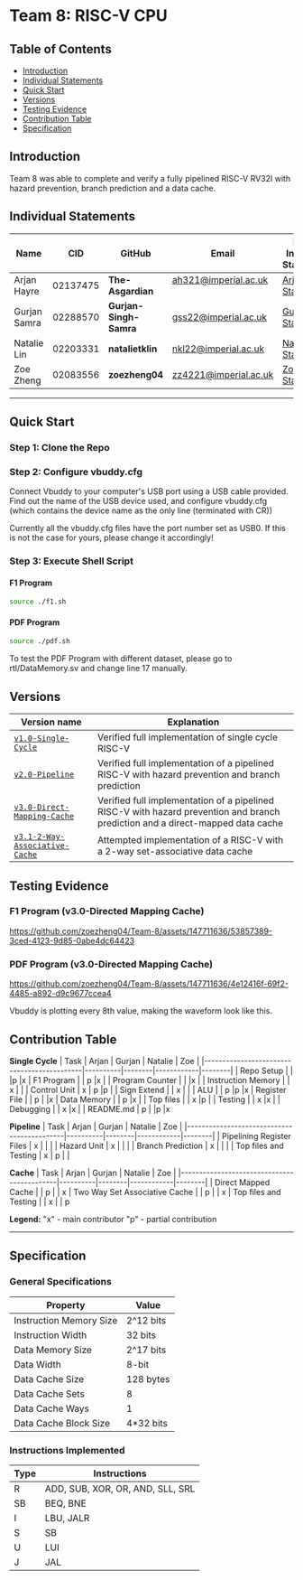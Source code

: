 # Team 8: RISC-V CPU

## Table of Contents

- [Introduction](#introduction)
- [Individual Statements](#individual-statements)
- [Quick Start](#quick-start)
- [Versions](#versions)
- [Testing Evidence](#testing-evidence)
- [Contribution Table](#contribution-table)
- [Specification](#specification)


## Introduction

Team 8 was able to complete and verify a fully pipelined RISC-V RV32I with hazard prevention, branch prediction and a data cache. 

## Individual Statements

| Name           | CID      | GitHub                 | Email                                                | Link to Individual Statements                |
|----------------|----------|------------------------|------------------------------------------------------|----------------------------------------------|
| Arjan Hayre    | 02137475 | **The-Asgardian**      | ah321@imperial.ac.uk   &nbsp; &nbsp; &nbsp; &nbsp;   | [Arjan's Statement](statements/arjan.md)
| Gurjan Samra   | 02288570 | **Gurjan-Singh-Samra** | gss22@imperial.ac.uk                                 | [Gurjan's Statement](statements/gurjan.md)
| Natalie Lin    | 02203331 | **natalietklin**       | nkl22@imperial.ac.uk                                 | [Natalie's Statement](statements/natalie.md)
| Zoe Zheng      | 02083556 | **zoezheng04**         | zz4221@imperial.ac.uk                                | [Zoe's Statement](statements/zoe.md)

---
## Quick Start
### Step 1: Clone the Repo
### Step 2: Configure vbuddy.cfg
Connect Vbuddy to your computer's USB port using a USB cable provided. Find out the name of the USB device used, and configure vbuddy.cfg (which contains the device name as the only line (terminated with CR))

Currently all the vbuddy.cfg files have the port number set as USB0. If this is not the case for yours, please change it accordingly!

### Step 3: Execute Shell Script

#### F1 Program

```bash
source ./f1.sh

```

#### PDF Program

```bash
source ./pdf.sh

```

To test the PDF Program with different dataset, please go to rtl/DataMemory.sv and change line 17 manually.

## Versions
| Version name                  | Explanation | 
| ------------------------------|-------------|
| [`v1.0-Single-Cycle`](https://github.com/zoezheng04/Team-8/tree/v1.0-Single-Cycle)           | Verified full implementation of single cycle RISC-V
| [`v2.0-Pipeline`](https://github.com/zoezheng04/Team-8/tree/v2.0-Pipeline)               | Verified full implementation of a pipelined RISC-V with hazard prevention and branch prediction
| [`v3.0-Direct-Mapping-Cache`](https://github.com/zoezheng04/Team-8/tree/v3.0-Direct-Mapping-Cache)   | Verified full implementation of a pipelined RISC-V with hazard prevention and branch prediction and a direct-mapped data cache
| [`v3.1-2-Way-Associative-Cache`](https://github.com/zoezheng04/Team-8/tree/v3.1-2-Way-Associative-Cache)| Attempted implementation of a RISC-V with a 2-way set-associative data cache
## Testing Evidence

### F1 Program (v3.0-Directed Mapping Cache)

https://github.com/zoezheng04/Team-8/assets/147711636/53857389-3ced-4123-9d85-0abe4dc64423

### PDF Program (v3.0-Directed Mapping Cache)

https://github.com/zoezheng04/Team-8/assets/147711636/4e12416f-69f2-4485-a892-d9c9677ccea4

Vbuddy is plotting every 8th value, making the waveform look like this.
## Contribution Table

**Single Cycle**
| Task                                       | Arjan    | Gurjan | Natalie    | Zoe    |
|--------------------------------------------|----------|--------|------------|--------|
| Repo Setup                                 |          |        |p           |x
| F1 Program                                 |          |  p     |x           |
| Program Counter                            |          |        |x           |
| Instruction Memory                         |          |  x     |            |
| Control Unit                               |    x     |  p     |p           |
| Sign Extend                                |          |  x     |            |
| ALU                                        |          |  p     |p           |x
| Register File                              |          |  p     |            |x
| Data Memory                                |          |  p     |x           |
| Top files                                  |          |  x     |p           |
| Testing                                    |          |  x     |x           |
| Debugging                                  |          |  x     |x           |
| README.md                                  |    p     |        |p           |x

**Pipeline** 
| Task                                       | Arjan    | Gurjan | Natalie    | Zoe    |
|--------------------------------------------|----------|--------|------------|--------|
| Pipelining Register Files                  |    x     |        |            |
| Hazard Unit                                |    x     |        |            |
| Branch Prediction                          |    x     |        |            |
| Top files and Testing                      |    x     |   p    |            |

**Cache**
| Task                                       | Arjan    | Gurjan | Natalie    | Zoe    |
|--------------------------------------------|----------|--------|------------|--------|
| Direct Mapped Cache                        |          |  p     |            | x
| Two Way Set Associative Cache              |          |  p     |            | x
| Top files and Testing                      |          |  x     |            | p

**Legend:**
 "x" - main contributor
 "p" - partial contribution

---
## Specification
### General Specifications

| Property                | Value         |
|-------------------------|---------------|
| Instruction Memory Size |   2^12 bits    |
| Instruction Width       |   32 bits    |
| Data Memory Size        |   2^17 bits   |
| Data Width              |    8-bit      |
| Data Cache Size         |   128 bytes   |
| Data Cache Sets         |       8      |
| Data Cache Ways         |     1         |
| Data Cache Block Size    |  4*32 bits   |

### Instructions Implemented
| Type | Instructions         |
|------|-----------------------|
| R    |ADD, SUB, XOR, OR, AND, SLL, SRL           |
| SB   |   BEQ, BNE               |
| I    |LBU, JALR  |
| S    |  SB              |
| U    |  LUI                  |
| J    |      JAL        |









